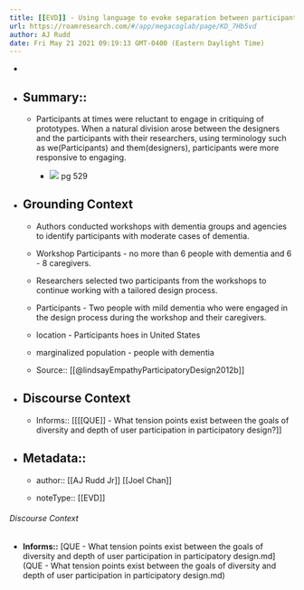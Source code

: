 ```yaml
---
title: [[EVD]] - Using language to evoke separation between participants with dementia and the design team was sometimes necessary to allow for honest feedback - @lindsayEmpathyParticipatoryDesign2012b
url: https://roamresearch.com/#/app/megacoglab/page/KD_7Hb5vd
author: AJ Rudd
date: Fri May 21 2021 09:19:13 GMT-0400 (Eastern Daylight Time)
---
```


- 
- ## Summary::

    - Participants at times were reluctant to engage in critiquing of prototypes. When a natural division arose between the designers and the participants with their researchers, using terminology such as we(Participants) and them(designers), participants were more responsive to engaging.

        - ![](https://firebasestorage.googleapis.com/v0/b/firescript-577a2.appspot.com/o/imgs%2Fapp%2Fmegacoglab%2FH7KiNf5mF5.png?alt=media&token=1bfcee9f-4989-4062-8ab8-e6e19f2accc9) pg 529
- ## **Grounding Context**

    - Authors conducted workshops with dementia groups and agencies to identify participants with moderate cases of dementia.

    - Workshop Participants - no more than 6 people with dementia and 6 - 8 caregivers.

    - Researchers selected two participants from the workshops to continue working with a tailored design process.

    - Participants - Two people with mild dementia who were engaged in the design process during the workshop and their caregivers.

    - location - Participants hoes in United States

    - marginalized population - people with dementia

    - Source:: [[@lindsayEmpathyParticipatoryDesign2012b]]
- ## **Discourse Context**

    - Informs:: [[[[QUE]] - What tension points exist between the goals of diversity and depth of user participation in participatory design?]]
- ## Metadata::

    - author:: [[AJ Rudd Jr]] [[Joel Chan]]

    - noteType:: [[EVD]]

###### Discourse Context

- **Informs::** [QUE - What tension points exist between the goals of diversity and depth of user participation in participatory design.md](QUE - What tension points exist between the goals of diversity and depth of user participation in participatory design.md)
